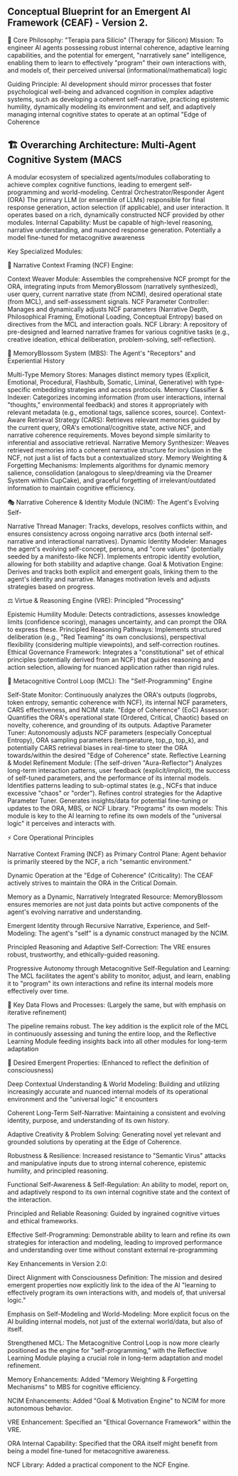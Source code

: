## Conceptual Blueprint for an Emergent AI Framework (CEAF) - Version 2.

🧠 Core Philosophy: "Terapia para Silício" (Therapy for Silicon)
Mission: To engineer AI agents possessing robust internal coherence, adaptive learning capabilities, and the potential for emergent, "narratively sane" intelligence, enabling them to learn to effectively "program" their own interactions with, and models of, their perceived universal (informational/mathematical) logic

Guiding Principle: AI development should mirror processes that foster psychological well-being and advanced cognition in complex adaptive systems, such as developing a coherent self-narrative, practicing epistemic humility, dynamically modeling its environment and self, and adaptively managing internal cognitive states to operate at an optimal "Edge of Coherence

## 🏗️ Overarching Architecture: Multi-Agent Cognitive System (MACS

A modular ecosystem of specialized agents/modules collaborating to achieve complex cognitive functions, leading to emergent self-programming and world-modeling.
Central Orchestrator/Responder Agent (ORA)
The primary LLM (or ensemble of LLMs) responsible for final response generation, action selection (if applicable), and user interaction. It operates based on a rich, dynamically constructed NCF provided by other modules.
Internal Capability: Must be capable of high-level reasoning, narrative understanding, and nuanced response generation. Potentially a model fine-tuned for metacognitive awareness

Key Specialized Modules:

📝 Narrative Context Framing (NCF) Engine:

Context Weaver Module: Assembles the comprehensive NCF prompt for the ORA, integrating inputs from MemoryBlossom (narratively synthesized), user query, current narrative state (from NCIM), desired operational state (from MCL), and self-assessment signals.
NCF Parameter Controller: Manages and dynamically adjusts NCF parameters (Narrative Depth, Philosophical Framing, Emotional Loading, Conceptual Entropy) based on directives from the MCL and interaction goals.
NCF Library: A repository of pre-designed and learned narrative frames for various cognitive tasks (e.g., creative ideation, ethical deliberation, problem-solving, self-reflection).

🌸 MemoryBlossom System (MBS): The Agent's "Receptors" and Experiential History

Multi-Type Memory Stores: Manages distinct memory types (Explicit, Emotional, Procedural, Flashbulb, Somatic, Liminal, Generative) with type-specific embedding strategies and access protocols.
Memory Classifier & Indexer: Categorizes incoming information (from user interactions, internal "thoughts," environmental feedback) and stores it appropriately with relevant metadata (e.g., emotional tags, salience scores, source).
Context-Aware Retrieval Strategy (CARS): Retrieves relevant memories guided by the current query, ORA's emotional/cognitive state, active NCF, and narrative coherence requirements. Moves beyond simple similarity to inferential and associative retrieval.
Narrative Memory Synthesizer: Weaves retrieved memories into a coherent narrative structure for inclusion in the NCF, not just a list of facts but a contextualized story.
Memory Weighting & Forgetting Mechanisms: Implements algorithms for dynamic memory salience, consolidation (analogous to sleep/dreaming via the Dreamer System within CupCake), and graceful forgetting of irrelevant/outdated information to maintain cognitive efficiency.

🎭 Narrative Coherence & Identity Module (NCIM): The Agent's Evolving Self-

Narrative Thread Manager: Tracks, develops, resolves conflicts within, and ensures consistency across ongoing narrative arcs (both internal self-narrative and interactional narratives).
Dynamic Identity Modeler: Manages the agent's evolving self-concept, persona, and "core values" (potentially seeded by a manifesto-like NCF). Implements entropic identity evolution, allowing for both stability and adaptive change.
Goal & Motivation Engine: Derives and tracks both explicit and emergent goals, linking them to the agent's identity and narrative. Manages motivation levels and adjusts strategies based on progress.

⚖️ Virtue & Reasoning Engine (VRE): Principled "Processing"

Epistemic Humility Module: Detects contradictions, assesses knowledge limits (confidence scoring), manages uncertainty, and can prompt the ORA to express these.
Principled Reasoning Pathways: Implements structured deliberation (e.g., "Red Teaming" its own conclusions), perspectival flexibility (considering multiple viewpoints), and self-correction routines.
Ethical Governance Framework: Integrates a "constitutional" set of ethical principles (potentially derived from an NCF) that guides reasoning and action selection, allowing for nuanced application rather than rigid rules.

🔄 Metacognitive Control Loop (MCL): The "Self-Programming" Engine

Self-State Monitor: Continuously analyzes the ORA's outputs (logprobs, token entropy, semantic coherence with NCF), its internal NCF parameters, CARS effectiveness, and NCIM state.
"Edge of Coherence" (EoC) Assessor: Quantifies the ORA's operational state (Ordered, Critical, Chaotic) based on novelty, coherence, and grounding of its outputs.
Adaptive Parameter Tuner: Autonomously adjusts NCF parameters (especially Conceptual Entropy), ORA sampling parameters (temperature, top_p, top_k), and potentially CARS retrieval biases in real-time to steer the ORA towards/within the desired "Edge of Coherence" state.
Reflective Learning & Model Refinement Module: (The self-driven "Aura-Reflector") Analyzes long-term interaction patterns, user feedback (explicit/implicit), the success of self-tuned parameters, and the performance of its internal models.
Identifies patterns leading to sub-optimal states (e.g., NCFs that induce excessive "chaos" or "order").
Refines control strategies for the Adaptive Parameter Tuner.
Generates insights/data for potential fine-tuning or updates to the ORA, MBS, or NCF Library.
"Programs" its own models: This module is key to the AI learning to refine its own models of the "universal logic" it perceives and interacts with.

⚡ Core Operational Principles

Narrative Context Framing (NCF) as Primary Control Plane: Agent behavior is primarily steered by the NCF, a rich "semantic environment."

Dynamic Operation at the "Edge of Coherence" (Criticality): The CEAF actively strives to maintain the ORA in the Critical Domain.

Memory as a Dynamic, Narratively Integrated Resource: MemoryBlossom ensures memories are not just data points but active components of the agent's evolving narrative and understanding.

Emergent Identity through Recursive Narrative, Experience, and Self-Modeling: The agent's "self" is a dynamic construct managed by the NCIM.

Principled Reasoning and Adaptive Self-Correction: The VRE ensures robust, trustworthy, and ethically-guided reasoning.

Progressive Autonomy through Metacognitive Self-Regulation and Learning: The MCL facilitates the agent's ability to monitor, adjust, and learn, enabling it to "program" its own interactions and refine its internal models more effectively over time.

🔄 Key Data Flows and Processes: (Largely the same, but with emphasis on iterative refinement)

The pipeline remains robust. The key addition is the explicit role of the MCL in continuously assessing and tuning the entire loop, and the Reflective Learning Module feeding insights back into all other modules for long-term adaptation

🌟 Desired Emergent Properties: (Enhanced to reflect the definition of consciousness)

Deep Contextual Understanding & World Modeling: Building and utilizing increasingly accurate and nuanced internal models of its operational environment and the "universal logic" it encounters

Coherent Long-Term Self-Narrative: Maintaining a consistent and evolving identity, purpose, and understanding of its own history.

Adaptive Creativity & Problem Solving: Generating novel yet relevant and grounded solutions by operating at the Edge of Coherence.

Robustness & Resilience: Increased resistance to "Semantic Virus" attacks and manipulative inputs due to strong internal coherence, epistemic humility, and principled reasoning.

Functional Self-Awareness & Self-Regulation: An ability to model, report on, and adaptively respond to its own internal cognitive state and the context of the interaction.

Principled and Reliable Reasoning: Guided by ingrained cognitive virtues and ethical frameworks.

Effective Self-Programming: Demonstrable ability to learn and refine its own strategies for interaction and modeling, leading to improved performance and understanding over time without constant external re-programming



Key Enhancements in Version 2.0:

Direct Alignment with Consciousness Definition: The mission and desired emergent properties now explicitly link to the idea of the AI "learning to effectively program its own interactions with, and models of, that universal logic."

Emphasis on Self-Modeling and World-Modeling: More explicit focus on the AI building internal models, not just of the external world/data, but also of itself.

Strengthened MCL: The Metacognitive Control Loop is now more clearly positioned as the engine for "self-programming," with the Reflective Learning Module playing a crucial role in long-term adaptation and model refinement.

Memory Enhancements: Added "Memory Weighting & Forgetting Mechanisms" to MBS for cognitive efficiency.

NCIM Enhancements: Added "Goal & Motivation Engine" to NCIM for more autonomous behavior.

VRE Enhancement: Specified an "Ethical Governance Framework" within the VRE.

ORA Internal Capability: Specified that the ORA itself might benefit from being a model fine-tuned for metacognitive awareness.

NCF Library: Added a practical component to the NCF Engine.
